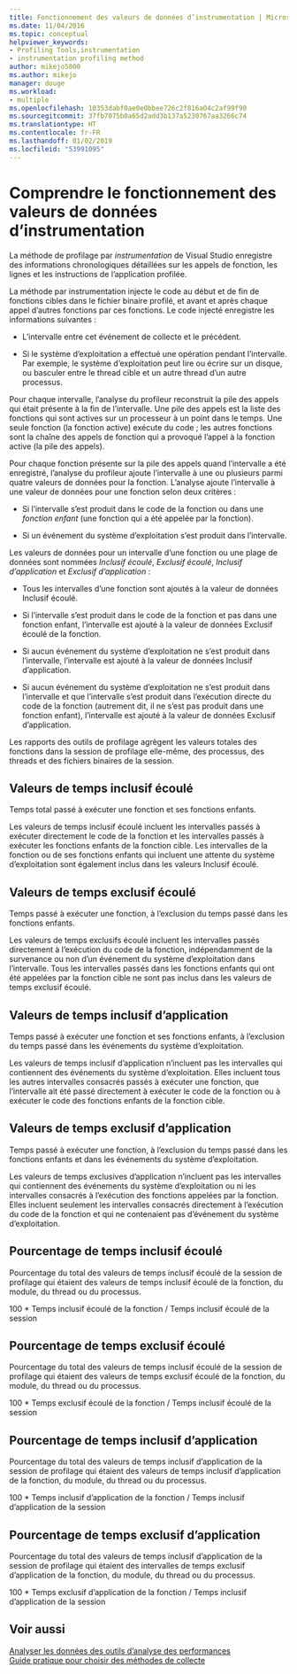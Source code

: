 ```yaml
---
title: Fonctionnement des valeurs de données d’instrumentation | Microsoft Docs
ms.date: 11/04/2016
ms.topic: conceptual
helpviewer_keywords:
- Profiling Tools,instrumentation
- instrumentation profiling method
author: mikejo5000
ms.author: mikejo
manager: douge
ms.workload:
- multiple
ms.openlocfilehash: 10353dabf0ae0e0bbee726c2f816a04c2af99f90
ms.sourcegitcommit: 37fb7075b0a65d2add3b137a5230767aa3266c74
ms.translationtype: HT
ms.contentlocale: fr-FR
ms.lasthandoff: 01/02/2019
ms.locfileid: "53991095"
---
```

# <a name="understand-instrumentation-data-values"></a>Comprendre le fonctionnement des valeurs de données d’instrumentation

La méthode de profilage par *instrumentation* de Visual Studio enregistre des informations chronologiques détaillées sur les appels de fonction, les lignes et les instructions de l’application profilée.

La méthode par instrumentation injecte le code au début et de fin de fonctions cibles dans le fichier binaire profilé, et avant et après chaque appel d’autres fonctions par ces fonctions. Le code injecté enregistre les informations suivantes :

- L’intervalle entre cet événement de collecte et le précédent.

- Si le système d’exploitation a effectué une opération pendant l’intervalle. Par exemple, le système d’exploitation peut lire ou écrire sur un disque, ou basculer entre le thread cible et un autre thread d’un autre processus.

Pour chaque intervalle, l’analyse du profileur reconstruit la pile des appels qui était présente à la fin de l’intervalle. Une pile des appels est la liste des fonctions qui sont actives sur un processeur à un point dans le temps. Une seule fonction (la fonction active) exécute du code ; les autres fonctions sont la chaîne des appels de fonction qui a provoqué l’appel à la fonction active (la pile des appels).

Pour chaque fonction présente sur la pile des appels quand l’intervalle a été enregistré, l’analyse du profileur ajoute l’intervalle à une ou plusieurs parmi quatre valeurs de données pour la fonction. L’analyse ajoute l’intervalle à une valeur de données pour une fonction selon deux critères :

- Si l’intervalle s’est produit dans le code de la fonction ou dans une *fonction enfant* (une fonction qui a été appelée par la fonction).

- Si un événement du système d’exploitation s’est produit dans l’intervalle.

Les valeurs de données pour un intervalle d’une fonction ou une plage de données sont nommées *Inclusif écoulé*, *Exclusif écoulé*, *Inclusif d’application* et *Exclusif d’application* :

- Tous les intervalles d’une fonction sont ajoutés à la valeur de données Inclusif écoulé.

- Si l’intervalle s’est produit dans le code de la fonction et pas dans une fonction enfant, l’intervalle est ajouté à la valeur de données Exclusif écoulé de la fonction.

- Si aucun événement du système d’exploitation ne s’est produit dans l’intervalle, l’intervalle est ajouté à la valeur de données Inclusif d’application.

- Si aucun événement du système d’exploitation ne s’est produit dans l’intervalle et que l’intervalle s’est produit dans l’exécution directe du code de la fonction (autrement dit, il ne s’est pas produit dans une fonction enfant), l’intervalle est ajouté à la valeur de données Exclusif d’application.

Les rapports des outils de profilage agrègent les valeurs totales des fonctions dans la session de profilage elle-même, des processus, des threads et des fichiers binaires de la session.

## <a name="elapsed-inclusive-values"></a>Valeurs de temps inclusif écoulé

Temps total passé à exécuter une fonction et ses fonctions enfants.

Les valeurs de temps inclusif écoulé incluent les intervalles passés à exécuter directement le code de la fonction et les intervalles passés à exécuter les fonctions enfants de la fonction cible. Les intervalles de la fonction ou de ses fonctions enfants qui incluent une attente du système d’exploitation sont également inclus dans les valeurs Inclusif écoulé.

## <a name="elapsed-exclusive-values"></a>Valeurs de temps exclusif écoulé

Temps passé à exécuter une fonction, à l’exclusion du temps passé dans les fonctions enfants.

Les valeurs de temps exclusifs écoulé incluent les intervalles passés directement à l’exécution du code de la fonction, indépendamment de la survenance ou non d’un événement du système d’exploitation dans l’intervalle. Tous les intervalles passés dans les fonctions enfants qui ont été appelées par la fonction cible ne sont pas inclus dans les valeurs de temps exclusif écoulé.

## <a name="application-inclusive-values"></a>Valeurs de temps inclusif d’application

Temps passé à exécuter une fonction et ses fonctions enfants, à l’exclusion du temps passé dans les événements du système d’exploitation.

Les valeurs de temps inclusif d’application n’incluent pas les intervalles qui contiennent des événements du système d’exploitation. Elles incluent tous les autres intervalles consacrés passés à exécuter une fonction, que l’intervalle ait été passé directement à exécuter le code de la fonction ou à exécuter le code des fonctions enfants de la fonction cible.

## <a name="application-exclusive-values"></a>Valeurs de temps exclusif d’application

Temps passé à exécuter une fonction, à l’exclusion du temps passé dans les fonctions enfants et dans les événements du système d’exploitation.

Les valeurs de temps exclusives d’application n’incluent pas les intervalles qui contiennent des événements du système d’exploitation ou ni les intervalles consacrés à l’exécution des fonctions appelées par la fonction. Elles incluent seulement les intervalles consacrés directement à l’exécution du code de la fonction et qui ne contenaient pas d’événement du système d’exploitation.

## <a name="elapsed-inclusive-percent"></a>Pourcentage de temps inclusif écoulé

Pourcentage du total des valeurs de temps inclusif écoulé de la session de profilage qui étaient des valeurs de temps inclusif écoulé de la fonction, du module, du thread ou du processus.

100 * Temps inclusif écoulé de la fonction / Temps inclusif écoulé de la session

## <a name="elapsed-exclusive-percent"></a>Pourcentage de temps exclusif écoulé

Pourcentage du total des valeurs de temps inclusif écoulé de la session de profilage qui étaient des valeurs de temps exclusif écoulé de la fonction, du module, du thread ou du processus.

100 * Temps exclusif écoulé de la fonction / Temps inclusif écoulé de la session

## <a name="application-inclusive-percent"></a>Pourcentage de temps inclusif d’application

Pourcentage du total des valeurs de temps inclusif d’application de la session de profilage qui étaient des valeurs de temps inclusif d’application de la fonction, du module, du thread ou du processus.

100 * Temps inclusif d’application de la fonction / Temps inclusif d’application de la session

## <a name="application-exclusive-percent"></a>Pourcentage de temps exclusif d’application

Pourcentage du total des valeurs de temps inclusif d’application de la session de profilage qui étaient des intervalles de temps exclusif d’application de la fonction, du module, du thread ou du processus.

100 * Temps exclusif d’application de la fonction / Temps inclusif d’application de la session

## <a name="see-also"></a>Voir aussi

[Analyser les données des outils d’analyse des performances](../profiling/analyzing-performance-tools-data.md)  
[Guide pratique pour choisir des méthodes de collecte](../profiling/how-to-choose-collection-methods.md)